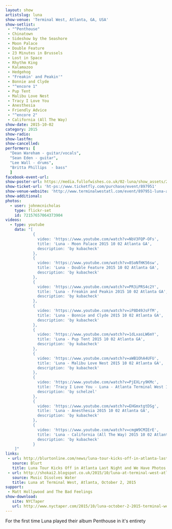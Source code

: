 ```yaml
---
layout: show
artistslug: luna
show-venue: 'Terminal West, Atlanta, GA, USA'
show-setlist:
 - "^Penthouse"
 - Chinatown
 - Sideshow by the Seashore
 - Moon Palace
 - Double Feature
 - 23 Minutes in Brussels
 - Lost in Space
 - Rhythm King
 - Kalamazoo
 - Hedgehog
 - "Freakin' and Peakin'"
 - Bonnie and Clyde
 - "^encore 1"
 - Pup Tent
 - Malibu Love Nest
 - Tracy I Love You
 - Anesthesia
 - Friendly Advice
 - "^encore 2"
 - California (All The Way)
show-date: 2015-10-02
category: 2015
show-radio:
show-lastfm:
show-cancelled:
performers: [
  "Dean Wareham - guitar/vocals",
  "Sean Eden - guitar",
  "Lee Wall - drums",
  "Britta Phillips  - bass"
  ]
facebook-event-url:
show-poster-url: https://media.fullofwishes.co.uk/02-luna/show_assets/2015-10-02/2015-10-02-luna-terminal-west-atlanta-poster.jpg
show-ticket-url: 'ht-ps://www.ticketfly.com/purchase/event/897951'
show-venue-website: 'http://www.terminalwestatl.com/event/897951-luna-atlanta/'
show-additional:
photos:
  - user: johnmcnicholas
    type: flickr-set
    id: 72157657064373904
videos:
  - type: youtube
    data: "[
            {
              video: 'https://www.youtube.com/watch?v=NbV3FQP-OFs',
              title: 'Luna - Moon Palace 2015 10 02 Atlanta GA',
              description: 'by kubacheck'
            },
            {
              video: 'https://www.youtube.com/watch?v=8SoNfHK56sw',
              title: 'Luna - Double Feature 2015 10 02 Atlanta GA',
              description: 'by kubacheck'
            },
            {
              video: 'https://www.youtube.com/watch?v=PR3iPRS4c2Y',
              title: 'Luna - Freakin and Peakin 2015 10 02 Atlanta GA',
              description: 'by kubacheck'
            },
            {
              video: 'https://www.youtube.com/watch?v=iP8D49JsFfM',
              title: 'Luna - Bonnie and Clyde 2015 10 02 Atlanta GA',
              description: 'by kubacheck'
            },
            {
              video: 'https://www.youtube.com/watch?v=1dLxasLW6mY',
              title: 'Luna - Pup Tent 2015 10 02 Atlanta GA',
              description: 'by kubacheck'
            },
            {
              video: 'https://www.youtube.com/watch?v=aWB1OhA4UFU',
              title: 'Luna - Malibu Love Nest 2015 10 02 Atlanta GA',
              description: 'by kubacheck'
            },
            {
              video: 'https://www.youtube.com/watch?v=PjEXLry9KMc',
              title: 'Tracy I Love You - Luna - Atlanta Terminal West 10/2/15',
              description: 'by schelzel'
            },
            {
              video: 'https://www.youtube.com/watch?v=EHGmxtgtDSg',
              title: 'Luna - Anesthesia 2015 10 02 Atlanta GA',
              description: 'by kubacheck'
            },
            {
              video: 'https://www.youtube.com/watch?v=cmgW9CMIErE',
              title: 'Luna - California (All The Way) 2015 10 02 Atlanta GA',
              description: 'by kubacheck'
            }
    ]"
links:
 - url: http://blurtonline.com/news/luna-tour-kicks-off-in-atlanta-last-night-we-have-photos-to-prove-it/
   source: Blurt
   title: Luna Tour Kicks Off in Atlanta Last Night and We Have Photos to Prove It
 - url: http://shokai2.blogspot.co.uk/2015/10/luna-at-terminal-west-atlanta-october-2.html
   source: Music Disolves Water
   title: Luna at Terminal West, Atlanta, October 2, 2015
support:
 - Matt Hollywood and The Bad Feelings
show-download:
   site: NYCTaper
   url: http://www.nyctaper.com/2015/10/luna-october-2-2015-terminal-west-atlanta/
---
```

For the first time Luna played their album Penthouse in it's entirety

